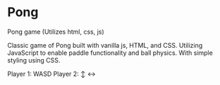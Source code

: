 # Pong
Pong game (Utilizes html, css, js) 

Classic game of Pong built with vanilla js, HTML, and CSS. Utilizing JavaScript to enable paddle functionality and ball physics. 
With simple styling using CSS. 

Player 1: WASD
Player 2: ↕ ↔
